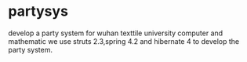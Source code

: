 # partysys
develop a party system for wuhan texttile university computer and mathematic 
we use struts 2.3,spring 4.2 and hibernate 4 to develop the party system.

